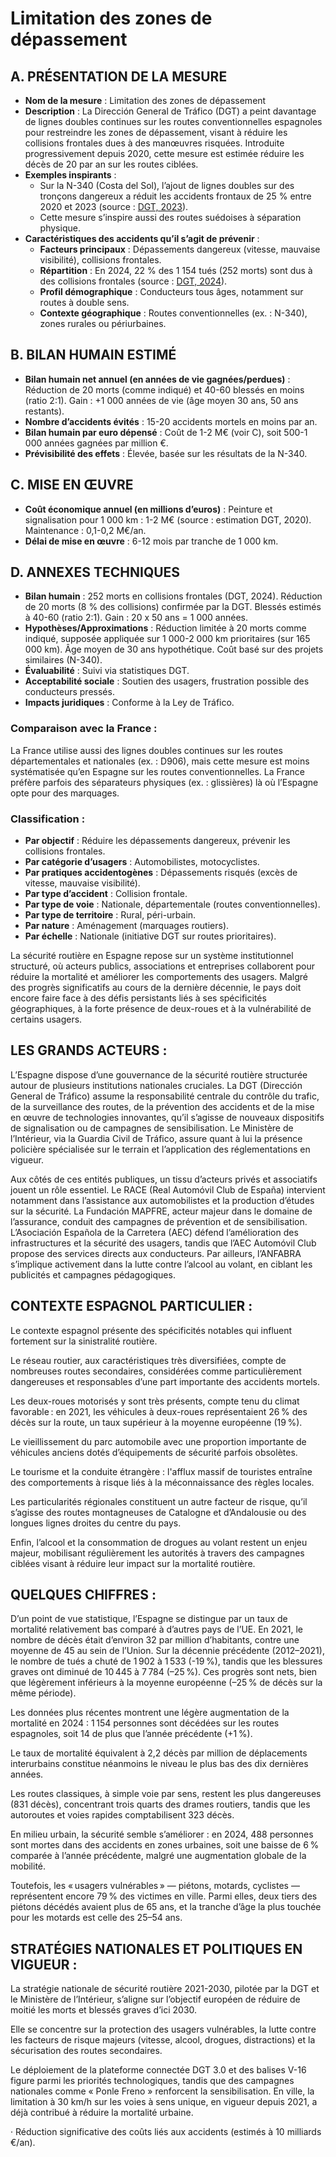 # **Limitation des zones de dépassement**

## **A. PRÉSENTATION DE LA MESURE**

* **Nom de la mesure** : Limitation des zones de dépassement  
* **Description** : La Dirección General de Tráfico (DGT) a peint davantage de lignes doubles continues sur les routes conventionnelles espagnoles pour restreindre les zones de dépassement, visant à réduire les collisions frontales dues à des manœuvres risquées. Introduite progressivement depuis 2020, cette mesure est estimée réduire les décès de 20 par an sur les routes ciblées.  
* **Exemples inspirants** :   
  * Sur la N-340 (Costa del Sol), l’ajout de lignes doubles sur des tronçons dangereux a réduit les accidents frontaux de 25 % entre 2020 et 2023 (source : [DGT, 2023](https://www.dgt.es)).   
  * Cette mesure s’inspire aussi des routes suédoises à séparation physique.  
* **Caractéristiques des accidents qu’il s’agit de prévenir** :  
  * **Facteurs principaux** : Dépassements dangereux (vitesse, mauvaise visibilité), collisions frontales.  
  * **Répartition** : En 2024, 22 % des 1 154 tués (252 morts) sont dus à des collisions frontales (source : [DGT, 2024](https://www.dgt.es)).  
  * **Profil démographique** : Conducteurs tous âges, notamment sur routes à double sens.  
  * **Contexte géographique** : Routes conventionnelles (ex. : N-340), zones rurales ou périurbaines.

## **B. BILAN HUMAIN ESTIMÉ**

* **Bilan humain net annuel (en années de vie gagnées/perdues)** : Réduction de 20 morts (comme indiqué) et 40-60 blessés en moins (ratio 2:1). Gain : \+1 000 années de vie (âge moyen 30 ans, 50 ans restants).  
* **Nombre d’accidents évités** : 15-20 accidents mortels en moins par an.  
* **Bilan humain par euro dépensé** : Coût de 1-2 M€ (voir C), soit 500-1 000 années gagnées par million €.  
* **Prévisibilité des effets** : Élevée, basée sur les résultats de la N-340.

## **C. MISE EN ŒUVRE**

* **Coût économique annuel (en millions d’euros)** : Peinture et signalisation pour 1 000 km : 1-2 M€ (source : estimation DGT, 2020). Maintenance : 0,1-0,2 M€/an.  
* **Délai de mise en œuvre** : 6-12 mois par tranche de 1 000 km.

## **D. ANNEXES TECHNIQUES**

* **Bilan humain** : 252 morts en collisions frontales (DGT, 2024). Réduction de 20 morts (8 % des collisions) confirmée par la DGT. Blessés estimés à 40-60 (ratio 2:1). Gain : 20 x 50 ans \= 1 000 années.  
* **Hypothèses/Approximations** : Réduction limitée à 20 morts comme indiqué, supposée appliquée sur 1 000-2 000 km prioritaires (sur 165 000 km). Âge moyen de 30 ans hypothétique. Coût basé sur des projets similaires (N-340).  
* **Évaluabilité** : Suivi via statistiques DGT.  
* **Acceptabilité sociale** : Soutien des usagers, frustration possible des conducteurs pressés.  
* **Impacts juridiques** : Conforme à la Ley de Tráfico.

### **Comparaison avec la France :** 

La France utilise aussi des lignes doubles continues sur les routes départementales et nationales (ex. : D906), mais cette mesure est moins systématisée qu’en Espagne sur les routes conventionnelles. La France préfère parfois des séparateurs physiques (ex. : glissières) là où l’Espagne opte pour des marquages.

### **Classification :** 

- **Par objectif** : Réduire les dépassements dangereux, prévenir les collisions frontales.  
- **Par catégorie d’usagers** : Automobilistes, motocyclistes.  
- **Par pratiques accidentogènes** : Dépassements risqués (excès de vitesse, mauvaise visibilité).  
- **Par type d’accident** : Collision frontale.  
- **Par type de voie** : Nationale, départementale (routes conventionnelles).  
- **Par type de territoire** : Rural, péri-urbain.  
- **Par nature** : Aménagement (marquages routiers).  
- **Par échelle** : Nationale (initiative DGT sur routes prioritaires).







La sécurité routière en Espagne repose sur un système institutionnel structuré, où acteurs publics, associations et entreprises collaborent pour réduire la mortalité et améliorer les comportements des usagers. Malgré des progrès significatifs au cours de la dernière décennie, le pays doit encore faire face à des défis persistants liés à ses spécificités géographiques, à la forte présence de deux-roues et à la vulnérabilité de certains usagers.

## **LES GRANDS ACTEURS :** 

L’Espagne dispose d’une gouvernance de la sécurité routière structurée autour de plusieurs institutions nationales cruciales. La DGT (Dirección General de Tráfico) assume la responsabilité centrale du contrôle du trafic, de la surveillance des routes, de la prévention des accidents et de la mise en œuvre de technologies innovantes, qu’il s’agisse de nouveaux dispositifs de signalisation ou de campagnes de sensibilisation. Le Ministère de l’Intérieur, via la Guardia Civil de Tráfico, assure quant à lui la présence policière spécialisée sur le terrain et l’application des réglementations en vigueur.

Aux côtés de ces entités publiques, un tissu d’acteurs privés et associatifs jouent un rôle essentiel. Le RACE (Real Automóvil Club de España) intervient notamment dans l’assistance aux automobilistes et la production d’études sur la sécurité. La Fundación MAPFRE, acteur majeur dans le domaine de l’assurance, conduit des campagnes de prévention et de sensibilisation. L’Asociación Española de la Carretera (AEC) défend l’amélioration des infrastructures et la sécurité des usagers, tandis que l’AEC Automóvil Club propose des services directs aux conducteurs. Par ailleurs, l’ANFABRA s’implique activement dans la lutte contre l’alcool au volant, en ciblant les publicités et campagnes pédagogiques.

## **CONTEXTE ESPAGNOL PARTICULIER :**

Le contexte espagnol présente des spécificités notables qui influent fortement sur la sinistralité routière. 

Le réseau routier, aux caractéristiques très diversifiées, compte de nombreuses routes secondaires, considérées comme particulièrement dangereuses et responsables d’une part importante des accidents mortels. 

Les deux-roues motorisés y sont très présents, compte tenu du climat favorable : en 2021, les véhicules à deux-roues représentaient 26 % des décès sur la route, un taux supérieur à la moyenne européenne (19 %).

Le vieillissement du parc automobile avec une proportion importante de véhicules anciens dotés d’équipements de sécurité parfois obsolètes. 

Le tourisme et la conduite étrangère : l'afflux massif de touristes entraîne des comportements à risque liés à la méconnaissance des règles locales.

Les particularités régionales constituent un autre facteur de risque, qu’il s’agisse des routes montagneuses de Catalogne et d’Andalousie ou des longues lignes droites du centre du pays. 

Enfin, l’alcool et la consommation de drogues au volant restent un enjeu majeur, mobilisant régulièrement les autorités à travers des campagnes ciblées visant à réduire leur impact sur la mortalité routière.

## **QUELQUES CHIFFRES :**

D’un point de vue statistique, l’Espagne se distingue par un taux de mortalité relativement bas comparé à d’autres pays de l’UE. En 2021, le nombre de décès était d’environ 32 par million d’habitants, contre une moyenne de 45 au sein de l’Union. Sur la décennie précédente (2012–2021), le nombre de tués a chuté de 1 902 à 1 533 (-19 %), tandis que les blessures graves ont diminué de 10 445 à 7 784 (–25 %). Ces progrès sont nets, bien que légèrement inférieurs à la moyenne européenne (–25 % de décès sur la même période).

Les données plus récentes montrent une légère augmentation de la mortalité en 2024 : 1 154 personnes sont décédées sur les routes espagnoles, soit 14 de plus que l’année précédente (+1 %). 

Le taux de mortalité équivalent à 2,2 décès par million de déplacements interurbains constitue néanmoins le niveau le plus bas des dix dernières années. 

Les routes classiques, à simple voie par sens, restent les plus dangereuses (831 décès), concentrant trois quarts des drames routiers, tandis que les autoroutes et voies rapides comptabilisent 323 décès. 

En milieu urbain, la sécurité semble s’améliorer : en 2024, 488 personnes sont mortes dans des accidents en zones urbaines, soit une baisse de 6 % comparée à l’année précédente, malgré une augmentation globale de la mobilité. 

Toutefois, les « usagers vulnérables » — piétons, motards, cyclistes — représentent encore 79 % des victimes en ville. Parmi elles, deux tiers des piétons décédés avaient plus de 65 ans, et la tranche d’âge la plus touchée pour les motards est celle des 25–54 ans.

## **STRATÉGIES NATIONALES ET POLITIQUES EN VIGUEUR :**

La stratégie nationale de sécurité routière 2021-2030, pilotée par la DGT et le Ministère de l’Intérieur, s’aligne sur l’objectif européen de réduire de moitié les morts et blessés graves d’ici 2030\. 

Elle se concentre sur la protection des usagers vulnérables, la lutte contre les facteurs de risque majeurs (vitesse, alcool, drogues, distractions) et la sécurisation des routes secondaires. 

Le déploiement de la plateforme connectée DGT 3.0 et des balises V-16 figure parmi les priorités technologiques, tandis que des campagnes nationales comme « Ponle Freno » renforcent la sensibilisation. En ville, la limitation à 30 km/h sur les voies à sens unique, en vigueur depuis 2021, a déjà contribué à réduire la mortalité urbaine.

·       Réduction significative des coûts liés aux accidents (estimés à 10 milliards €/an).